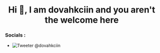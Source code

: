 <h1 align="center">Hi 👋, I am dovahkciin and you aren't the welcome here</h1>

### Socials :
-  ![Tweeter](https://cdn2.iconfinder.com/data/icons/social-media-2285/512/1_Twitter2_colored_svg-32.png) @dovahkciin

